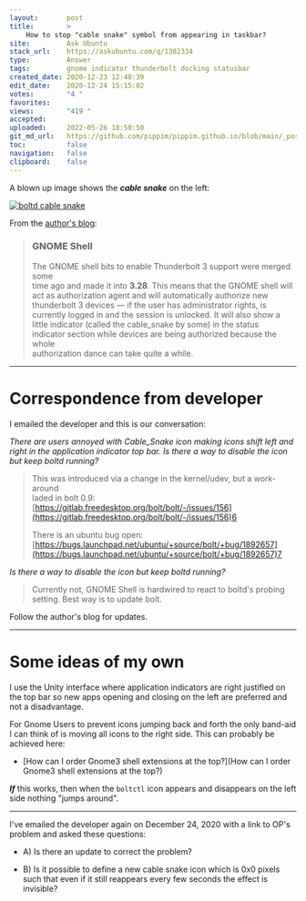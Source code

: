 ```yaml
---
layout:       post
title:        >
    How to stop "cable snake" symbol from appearing in taskbar?
site:         Ask Ubuntu
stack_url:    https://askubuntu.com/q/1302334
type:         Answer
tags:         gnome indicator thunderbolt docking statusbar
created_date: 2020-12-23 12:48:39
edit_date:    2020-12-24 15:15:02
votes:        "4 "
favorites:    
views:        "419 "
accepted:     
uploaded:     2022-05-26 18:50:50
git_md_url:   https://github.com/pippim/pippim.github.io/blob/main/_posts/2020/2020-12-23-How-to-stop-_cable-snake_-symbol-from-appearing-in-taskbar_.md
toc:          false
navigation:   false
clipboard:    false
---
```


A blown up image shows the ***cable snake*** on the left:

[![boltd cable snake][1]][1]

From the [author's blog][2]:

> ### GNOME Shell  
>   
> The GNOME shell bits to enable Thunderbolt 3 support were merged some  
> time ago and made it into **3.28**. This means that the GNOME shell will  
> act as authorization agent and will automatically authorize new  
> thunderbolt 3 devices — if the user has administrator rights, is  
> currently logged in and the session is unlocked. It will also show a  
> little indicator (called the cable_snake by some) in the status  
> indicator section while devices are being authorized because the whole  
> authorization dance can take quite a while.  


----------


# Correspondence from developer

I emailed the developer and this is our conversation:

*There are users annoyed with Cable_Snake icon making icons shift left and right in the application indicator top bar. Is there a way to disable the icon but keep boltd running?*

> This was introduced via a change in the kernel/udev, but a work-around  
> laded in bolt 0.9:  
> [https://gitlab.freedesktop.org/bolt/bolt/-/issues/156](https://gitlab.freedesktop.org/bolt/bolt/-/issues/156)6  
>   
> There is an ubuntu bug open:  
> [https://bugs.launchpad.net/ubuntu/+source/bolt/+bug/1892657](https://bugs.launchpad.net/ubuntu/+source/bolt/+bug/1892657)7  


*Is there a way to disable the icon but keep boltd running?*

> Currently not, GNOME Shell is hardwired to react to boltd's probing  
> setting. Best way is to update bolt.  

Follow the author's blog for updates.

----------


# Some ideas of my own

I use the Unity interface where application indicators are right justified on the top bar so new apps opening and closing on the left are preferred and not a disadvantage.

For Gnome Users to prevent icons jumping back and forth the only band-aid I can think of is moving all icons to the right side. This can probably be achieved here:

- [How can I order Gnome3 shell extensions at the top?](How can I order Gnome3 shell extensions at the top?)

***If*** this works, then when the `boltctl` icon appears and disappears on the left side nothing "jumps around".


----------

I've emailed the developer again on December 24, 2020 with a link to OP's problem and asked these questions:

- A) Is there an update to correct the problem?
- B) Is it possible to define a new cable snake icon which is 0x0 pixels such that even if it still reappears every few seconds the effect is invisible?


  [1]: https://i.stack.imgur.com/FLXQK.png
  [2]: https://christian.kellner.me/


